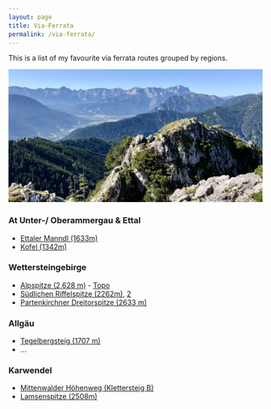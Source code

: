 ```yaml
---
layout: page
title: Via-Ferrata
permalink: /via-ferrata/
---
```


This is a list of my favourite via ferrata routes grouped by regions.

![Ettaler Manndl img2](/assets/img/hiking/Ettalermandl-1.jpg)



### At Unter-/ Oberammergau & Ettal
- [Ettaler Manndl (1633m)](https://clemjar.github.io/hikingblog.github.io/jekyll/update/2020/06/28/Ettaler-Manndl)
- [Kofel (1342m)](https://www.hoehenrausch.de/berge/kofel/)

### Wettersteingebirge
- [Alpspitze  ‎(2,628 m)](https://www.via-ferrata.de/klettersteige/topo/klettersteig-alpspitze) - [Topo](http://www.real-adventure.eu/Topos/Alpspitz-Ferrata_Topo_kl.pdf)
- [Südlichen Riffelspitze (2262m)](https://www.via-ferrata.de/klettersteige/topo/riffelscharte), [2](https://www.bergtour-online.de/bergtouren/bergwanderungen/schwer/riffelspitze/)
- [Partenkirchner Dreitorspitze (2633 m)](https://www.hoehenrausch.de/berge/dreitorspitze/partenkirchner/)



### Allgäu
- [Tegelbergsteig (1707 m)](https://www.via-ferrata.de/klettersteige/topo/klettersteig-tegelberg-tegelbergsteig)
- ...


### Karwendel
- [Mittenwalder Höhenweg (Klettersteig B)](https://www.bergtour-online.de/bergtouren/klettersteige/mittenwalder-hoehenweg-klettersteig/)
- [Lamsenspitze (2508m)](https://www.bergtour-online.de/bergtouren/bergwanderungen/schwer/lamsenspitze/)
